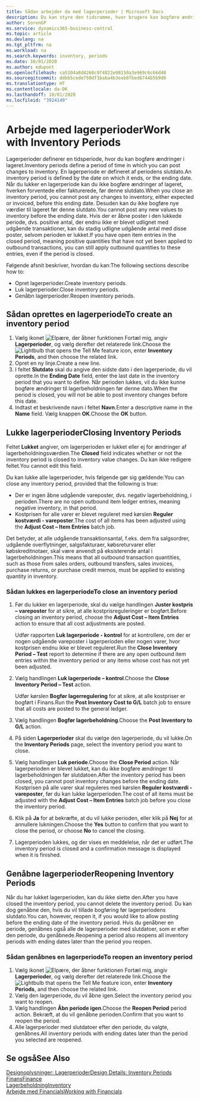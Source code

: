 ```yaml
---
title: Sådan arbejder du med lagerperioder | Microsoft Docs
description: Du kan styre den tidsramme, hvor brugere kan bogføre ændringer af lageret ved at definere lagerperioder.
author: SorenGP
ms.service: dynamics365-business-central
ms.topic: article
ms.devlang: na
ms.tgt_pltfrm: na
ms.workload: na
ms.search.keywords: inventory, periods
ms.date: 10/01/2020
ms.author: edupont
ms.openlocfilehash: ca5104a8d4268c9f4822e98150a3e969c6c66d48
ms.sourcegitcommit: ddbb5cede750df1baba4b3eab8fbed6744b5b9d6
ms.translationtype: HT
ms.contentlocale: da-DK
ms.lasthandoff: 10/01/2020
ms.locfileid: "3924149"
---
```

# <a name="work-with-inventory-periods"></a><span data-ttu-id="52e4e-103">Arbejde med lagerperioder</span><span class="sxs-lookup"><span data-stu-id="52e4e-103">Work with Inventory Periods</span></span>
<span data-ttu-id="52e4e-104">Lagerperioder definerer en tidsperiode, hvor du kan bogføre ændringer i lageret.</span><span class="sxs-lookup"><span data-stu-id="52e4e-104">Inventory periods define a period of time in which you can post changes to inventory.</span></span> <span data-ttu-id="52e4e-105">En lagerperiode er defineret af periodens slutdato.</span><span class="sxs-lookup"><span data-stu-id="52e4e-105">An inventory period is defined by the date on which it ends, or the ending date.</span></span> <span data-ttu-id="52e4e-106">Når du lukker en lagerperiode kan du ikke bogføre ændringer af lageret, hverken forventede eller fakturerede, før denne slutdato.</span><span class="sxs-lookup"><span data-stu-id="52e4e-106">When you close an inventory period, you cannot post any changes to inventory, either expected or invoiced, before this ending date.</span></span> <span data-ttu-id="52e4e-107">Desuden kan du ikke bogføre nye værdier til lageret før denne slutdato.</span><span class="sxs-lookup"><span data-stu-id="52e4e-107">You cannot post any new values to inventory before the ending date.</span></span> <span data-ttu-id="52e4e-108">Hvis der er åbne poster i den lukkede periode, dvs. positive antal, der endnu ikke er blevet udlignet med udgående transaktioner, kan du stadig udligne udgående antal med disse poster, selvom perioden er lukket.</span><span class="sxs-lookup"><span data-stu-id="52e4e-108">If you have open item entries in the closed period, meaning positive quantities that have not yet been applied to outbound transactions, you can still apply outbound quantities to these entries, even if the period is closed.</span></span>  

<span data-ttu-id="52e4e-109">Følgende afsnit beskriver, hvordan du kan:</span><span class="sxs-lookup"><span data-stu-id="52e4e-109">The following sections describe how to:</span></span>

* <span data-ttu-id="52e4e-110">Opret lagerperioder.</span><span class="sxs-lookup"><span data-stu-id="52e4e-110">Create inventory periods.</span></span>  
* <span data-ttu-id="52e4e-111">Luk lagerperioder.</span><span class="sxs-lookup"><span data-stu-id="52e4e-111">Close inventory periods.</span></span>  
* <span data-ttu-id="52e4e-112">Genåbn lagerperioder.</span><span class="sxs-lookup"><span data-stu-id="52e4e-112">Reopen inventory periods.</span></span>  

## <a name="to-create-an-inventory-period"></a><span data-ttu-id="52e4e-113">Sådan oprettes en lagerperiode</span><span class="sxs-lookup"><span data-stu-id="52e4e-113">To create an inventory period</span></span>  
1. <span data-ttu-id="52e4e-114">Vælg ikonet ![Elpære, der åbner funktionen Fortæl mig](media/ui-search/search_small.png "Fortæl mig, hvad du vil foretage dig"), angiv **Lagerperioder**, og vælg derefter det relaterede link.</span><span class="sxs-lookup"><span data-stu-id="52e4e-114">Choose the ![Lightbulb that opens the Tell Me feature](media/ui-search/search_small.png "Tell me what you want to do") icon, enter **Inventory Periods**, and then choose the related link.</span></span>  
2. <span data-ttu-id="52e4e-115">Opret en ny linje.</span><span class="sxs-lookup"><span data-stu-id="52e4e-115">Create a new line.</span></span>  
3. <span data-ttu-id="52e4e-116">I feltet **Slutdato** skal du angive den sidste dato i den lagerperiode, du vil oprette.</span><span class="sxs-lookup"><span data-stu-id="52e4e-116">In the **Ending Date** field, enter the last date in the inventory period that you want to define.</span></span> <span data-ttu-id="52e4e-117">Når perioden lukkes, vil du ikke kunne bogføre ændringer til lagerbeholdningen før denne dato.</span><span class="sxs-lookup"><span data-stu-id="52e4e-117">When the period is closed, you will not be able to post inventory changes before this date.</span></span>  
4. <span data-ttu-id="52e4e-118">Indtast et beskrivende navn i feltet **Navn**.</span><span class="sxs-lookup"><span data-stu-id="52e4e-118">Enter a descriptive name in the **Name** field.</span></span> <span data-ttu-id="52e4e-119">Vælg knappen **OK**.</span><span class="sxs-lookup"><span data-stu-id="52e4e-119">Choose the **OK** button.</span></span>  

## <a name="closing-inventory-periods"></a><span data-ttu-id="52e4e-120">Lukke lagerperioder</span><span class="sxs-lookup"><span data-stu-id="52e4e-120">Closing Inventory Periods</span></span>  
<span data-ttu-id="52e4e-121">Feltet **Lukket** angiver, om lagerperioden er lukket eller ej for ændringer af lagerbeholdningsværdien.</span><span class="sxs-lookup"><span data-stu-id="52e4e-121">The **Closed** field indicates whether or not the inventory period is closed to inventory value changes.</span></span> <span data-ttu-id="52e4e-122">Du kan ikke redigere feltet.</span><span class="sxs-lookup"><span data-stu-id="52e4e-122">You cannot edit this field.</span></span>  

<span data-ttu-id="52e4e-123">Du kan lukke alle lagerperioder, hvis følgende gør sig gældende:</span><span class="sxs-lookup"><span data-stu-id="52e4e-123">You can close any inventory period, provided that the following is true:</span></span>  

* <span data-ttu-id="52e4e-124">Der er ingen åbne udgående vareposter, dvs. negativ lagerbeholdning, i perioden.</span><span class="sxs-lookup"><span data-stu-id="52e4e-124">There are no open outbound item ledger entries, meaning negative inventory, in that period.</span></span>  
* <span data-ttu-id="52e4e-125">Kostprisen for alle varer er blevet reguleret med kørslen **Reguler kostværdi - vareposter**.</span><span class="sxs-lookup"><span data-stu-id="52e4e-125">The cost of all items has been adjusted using the **Adjust Cost – Item Entries** batch job.</span></span>  

<span data-ttu-id="52e4e-126">Det betyder, at alle udgående transaktionsantal, f.eks. dem fra salgsordrer, udgående overflytninger, salgsfakturaer, købsreturvarer eller købskreditnotaer, skal være anvendt på eksisterende antal i lagerbeholdningen.</span><span class="sxs-lookup"><span data-stu-id="52e4e-126">This means that all outbound transaction quantities, such as those from sales orders, outbound transfers, sales invoices, purchase returns, or purchase credit memos, must be applied to existing quantity in inventory.</span></span>  

### <a name="to-close-an-inventory-period"></a><span data-ttu-id="52e4e-127">Sådan lukkes en lagerperiode</span><span class="sxs-lookup"><span data-stu-id="52e4e-127">To close an inventory period</span></span>  
1. <span data-ttu-id="52e4e-128">Før du lukker en lagerperiode, skal du vælge handlingen **Juster kostpris – vareposter** for at sikre, at alle kostprisreguleringer er bogført.</span><span class="sxs-lookup"><span data-stu-id="52e4e-128">Before closing an inventory period, choose the **Adjust Cost – Item Entries** action to ensure that all cost adjustments are posted.</span></span>

     <span data-ttu-id="52e4e-129">Udfør rapporten **Luk lagerperiode - kontrol** for at kontrollere, om der er nogen udgående vareposter i lagerperioden eller nogen varer, hvor kostprisen endnu ikke er blevet reguleret.</span><span class="sxs-lookup"><span data-stu-id="52e4e-129">Run the **Close Inventory Period – Test** report to determine if there are any open outbound item entries within the inventory period or any items whose cost has not yet been adjusted.</span></span>  
2. <span data-ttu-id="52e4e-130">Vælg handlingen **Luk lagerperiode – kontrol**.</span><span class="sxs-lookup"><span data-stu-id="52e4e-130">Choose the **Close Inventory Period – Test** action.</span></span>  

     <span data-ttu-id="52e4e-131">Udfør kørslen **Bogfør lagerregulering** for at sikre, at alle kostpriser er bogført i Finans.</span><span class="sxs-lookup"><span data-stu-id="52e4e-131">Run the **Post Inventory Cost to G/L** batch job to ensure that all costs are posted to the general ledger.</span></span>  
3. <span data-ttu-id="52e4e-132">Vælg handlingen **Bogfør lagerbeholdning**.</span><span class="sxs-lookup"><span data-stu-id="52e4e-132">Choose the **Post Inventory to G/L** action.</span></span>  
4. <span data-ttu-id="52e4e-133">På siden **Lagerperioder** skal du vælge den lagerperiode, du vil lukke.</span><span class="sxs-lookup"><span data-stu-id="52e4e-133">On the **Inventory Periods** page, select the inventory period you want to close.</span></span>  
5. <span data-ttu-id="52e4e-134">Vælg handlingen **Luk periode**.</span><span class="sxs-lookup"><span data-stu-id="52e4e-134">Choose the **Close Period** action.</span></span> <span data-ttu-id="52e4e-135">Når lagerperioden er blevet lukket, kan du ikke bogføre ændringer til lagerbeholdningen før slutdatoen.</span><span class="sxs-lookup"><span data-stu-id="52e4e-135">After the inventory period has been closed, you cannot post inventory changes before the ending date.</span></span> <span data-ttu-id="52e4e-136">Kostprisen på alle varer skal reguleres med kørslen **Reguler kostværdi - vareposter**, før du kan lukke lagerperioden.</span><span class="sxs-lookup"><span data-stu-id="52e4e-136">The cost of all items must be adjusted with the **Adjust Cost – Item Entries** batch job before you close the inventory period.</span></span>  
6. <span data-ttu-id="52e4e-137">Klik på **Ja** for at bekræfte, at du vil lukke perioden, eller klik på **Nej** for at annullere lukningen.</span><span class="sxs-lookup"><span data-stu-id="52e4e-137">Choose the **Yes** button to confirm that you want to close the period, or choose **No** to cancel the closing.</span></span>  
7. <span data-ttu-id="52e4e-138">Lagerperioden lukkes, og der vises en meddelelse, når det er udført.</span><span class="sxs-lookup"><span data-stu-id="52e4e-138">The inventory period is closed and a confirmation message is displayed when it is finished.</span></span>  

## <a name="reopening-inventory-periods"></a><span data-ttu-id="52e4e-139">Genåbne lagerperioder</span><span class="sxs-lookup"><span data-stu-id="52e4e-139">Reopening Inventory Periods</span></span>  
<span data-ttu-id="52e4e-140">Når du har lukket lagerperioden, kan du ikke slette den.</span><span class="sxs-lookup"><span data-stu-id="52e4e-140">After you have closed the inventory period, you cannot delete the inventory period.</span></span> <span data-ttu-id="52e4e-141">Du kan dog genåbne den, hvis du vil tillade bogføring før lagerperiodens slutdato.</span><span class="sxs-lookup"><span data-stu-id="52e4e-141">You can, however, reopen it, if you would like to allow posting before the ending date of the inventory period.</span></span> <span data-ttu-id="52e4e-142">Hvis du genåbner en periode, genåbnes også alle de lagerperioder med slutdatoer, som er efter den periode, du genåbnede.</span><span class="sxs-lookup"><span data-stu-id="52e4e-142">Reopening a period also reopens all inventory periods with ending dates later than the period you reopen.</span></span>  

### <a name="to-reopen-an-inventory-period"></a><span data-ttu-id="52e4e-143">Sådan genåbnes en lagerperiode</span><span class="sxs-lookup"><span data-stu-id="52e4e-143">To reopen an inventory period</span></span>  
1. <span data-ttu-id="52e4e-144">Vælg ikonet ![Elpære, der åbner funktionen Fortæl mig](media/ui-search/search_small.png "Fortæl mig, hvad du vil foretage dig"), angiv **Lagerperioder**, og vælg derefter det relaterede link.</span><span class="sxs-lookup"><span data-stu-id="52e4e-144">Choose the ![Lightbulb that opens the Tell Me feature](media/ui-search/search_small.png "Tell me what you want to do") icon, enter **Inventory Periods**, and then choose the related link.</span></span>  
2. <span data-ttu-id="52e4e-145">Vælg den lagerperiode, du vil åbne igen.</span><span class="sxs-lookup"><span data-stu-id="52e4e-145">Select the inventory period you want to reopen.</span></span>  
3. <span data-ttu-id="52e4e-146">Vælg handlingen **Åbn periode igen**.</span><span class="sxs-lookup"><span data-stu-id="52e4e-146">Choose the **Reopen Period** period action.</span></span> <span data-ttu-id="52e4e-147">Bekræft, at du vil genåbne perioden.</span><span class="sxs-lookup"><span data-stu-id="52e4e-147">Confirm that you want to reopen the period.</span></span>  
4. <span data-ttu-id="52e4e-148">Alle lagerperioder med slutdatoer efter den periode, du valgte, genåbnes.</span><span class="sxs-lookup"><span data-stu-id="52e4e-148">All inventory periods with ending dates later than the period you selected are reopened.</span></span>  

## <a name="see-also"></a><span data-ttu-id="52e4e-149">Se også</span><span class="sxs-lookup"><span data-stu-id="52e4e-149">See Also</span></span>  
[<span data-ttu-id="52e4e-150">Designoplysninger: Lagerperioder</span><span class="sxs-lookup"><span data-stu-id="52e4e-150">Design Details: Inventory Periods</span></span>](design-details-inventory-periods.md)  
[<span data-ttu-id="52e4e-151">Finans</span><span class="sxs-lookup"><span data-stu-id="52e4e-151">Finance</span></span>](finance.md)  
[<span data-ttu-id="52e4e-152">Lagerbeholdning</span><span class="sxs-lookup"><span data-stu-id="52e4e-152">Inventory</span></span>](inventory-manage-inventory.md)  
[<span data-ttu-id="52e4e-153">Arbejde med Financials</span><span class="sxs-lookup"><span data-stu-id="52e4e-153">Working with Financials</span></span>](ui-work-product.md)
